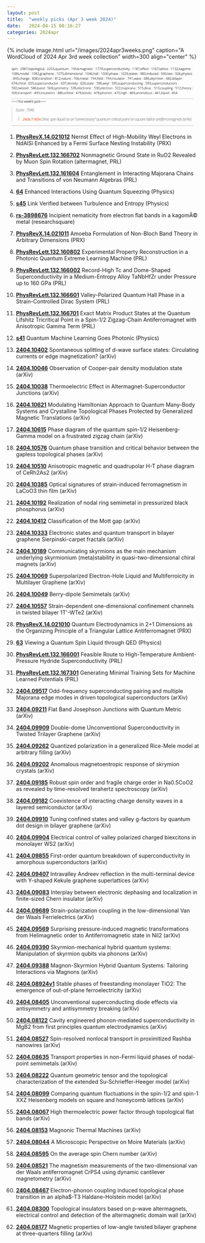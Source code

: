 ```yaml
---
layout: post
title:  "weekly picks (Apr 3 week 2024)"
date:   2024-04-15 00:16:27
categories: 2024apr
---
```



{% include image.html url="/images/2024apr3weeks.png" caption="A WordCloud of 2024 Apr 3rd week collection" width=300 align="center" %}

<img src="/images/2024apr3weeks-pick.png">

1. **[PhysRevX.14.021012](https://link.aps.org/doi/10.1103/PhysRevX.14.021012)** Nernst Effect of High-Mobility Weyl Electrons in NdAlSi Enhanced by a Fermi Surface Nesting Instability (PRX)

1. **[PhysRevLett.132.166702](https://link.aps.org/doi/10.1103/PhysRevLett.132.166702)** Nonmagnetic Ground State in RuO2 Revealed by Muon Spin Rotation (altermagnet, PRL)

1. **[PhysRevLett.132.161604](https://link.aps.org/doi/10.1103/PhysRevLett.132.161604)** Entanglement in Interacting Majorana Chains and Transitions of von Neumann Algebras (PRL)

1. **[64](https://physics.aps.org/articles/v17/64)** Enhanced Interactions Using Quantum Squeezing (Physics)

1. **[s45](https://physics.aps.org/articles/v17/s45)** Link Verified between Turbulence and Entropy (Physics)

1. **[rs-3898676](https://www.researchsquare.com/article/rs-3898676/v1)** Incipient nematicity from electron flat bands in a kagomÃ© metal (researchsquare)







1. **[PhysRevX.14.021011](https://link.aps.org/doi/10.1103/PhysRevX.14.021011)** Amoeba Formulation of Non-Bloch Band Theory in Arbitrary Dimensions (PRX)

1. **[PhysRevLett.132.160802](https://link.aps.org/doi/10.1103/PhysRevLett.132.160802)** Experimental Property Reconstruction in a Photonic Quantum Extreme Learning Machine (PRL)

1. **[PhysRevLett.132.166002](https://link.aps.org/doi/10.1103/PhysRevLett.132.166002)** Record-High Tc and Dome-Shaped Superconductivity in a Medium-Entropy Alloy TaNbHfZr under Pressure up to 160 GPa (PRL)

1. **[PhysRevLett.132.166601](https://link.aps.org/doi/10.1103/PhysRevLett.132.166601)** Valley-Polarized Quantum Hall Phase in a Strain-Controlled Dirac System (PRL)

1. **[PhysRevLett.132.166701](https://link.aps.org/doi/10.1103/PhysRevLett.132.166701)** Exact Matrix Product States at the Quantum Lifshitz Tricritical Point in a Spin-1/2 Zigzag-Chain Antiferromagnet with Anisotropic Gamma Term (PRL)

1. **[s41](https://physics.aps.org/articles/v17/s41)** Quantum Machine Learning Goes Photonic (Physics)




1. **[2404.10402](http://arxiv.org/abs/2404.10402)** Spontaneous splitting of d-wave surface states: Circulating currents or edge magnetization? (arXiv)

1. **[2404.10046](http://arxiv.org/abs/2404.10046)** Observation of Cooper-pair density modulation state (arXiv)

1. **[2404.10038](http://arxiv.org/abs/2404.10038)** Thermoelectric Effect in Altermagnet-Superconductor Junctions (arXiv)

1. **[2404.10621](http://arxiv.org/abs/2404.10621)** Modulating Hamiltonian Approach to Quantum Many-Body Systems and Crystalline Topological Phases Protected by Generalized Magnetic Translations (arXiv)

1. **[2404.10615](http://arxiv.org/abs/2404.10615)** Phase diagram of the quantum spin-1/2 Heisenberg-Gamma model on a frustrated zigzag chain (arXiv)

1. **[2404.10576](http://arxiv.org/abs/2404.10576)** Quantum phase transition and critical behavior between the gapless topological phases (arXiv)

1. **[2404.10510](http://arxiv.org/abs/2404.10510)** Anisotropic magnetic and quadrupolar H-T phase diagram of CeRh2As2 (arXiv)

1. **[2404.10385](http://arxiv.org/abs/2404.10385)** Optical signatures of strain-induced ferromagnetism in LaCoO3 thin film (arXiv)

1. **[2404.10192](http://arxiv.org/abs/2404.10192)** Realization of nodal ring semimetal in pressurized black phosphorus (arXiv)

1. **[2404.10412](http://arxiv.org/abs/2404.10412)** Classification of the Mott gap (arXiv)

1. **[2404.10333](http://arxiv.org/abs/2404.10333)** Electronic states and quantum transport in bilayer graphene Sierpinski-carpet fractals (arXiv)

1. **[2404.10189](http://arxiv.org/abs/2404.10189)** Communicating skyrmions as the main mechanism underlying skyrmionium (meta)stability in quasi-two-dimensional chiral magnets (arXiv)

1. **[2404.10069](http://arxiv.org/abs/2404.10069)** Superpolarized Electron-Hole Liquid and Multiferroicity in Multilayer Graphene (arXiv)

1. **[2404.10049](http://arxiv.org/abs/2404.10049)** Berry-dipole Semimetals (arXiv)

1. **[2404.10557](http://arxiv.org/abs/2404.10557)** Strain-dependent one-dimensional confinement channels in twisted bilayer 1T'-WTe2 (arXiv)










1. **[PhysRevX.14.021010](https://link.aps.org/doi/10.1103/PhysRevX.14.021010)** Quantum Electrodynamics in 2+1 Dimensions as the Organizing Principle of a Triangular Lattice Antiferromagnet (PRX)


1. **[63](https://physics.aps.org/articles/v17/63)** Viewing a Quantum Spin Liquid through QED (Physics)



1. **[PhysRevLett.132.166001](https://link.aps.org/doi/10.1103/PhysRevLett.132.166001)** Feasible Route to High-Temperature Ambient-Pressure Hydride Superconductivity (PRL)

1. **[PhysRevLett.132.167301](https://link.aps.org/doi/10.1103/PhysRevLett.132.167301)** Generating Minimal Training Sets for Machine Learned Potentials (PRL)



1. **[2404.09517](http://arxiv.org/abs/2404.09517)** Odd-frequency superconducting pairing and multiple Majorana edge modes in driven topological superconductors (arXiv)

1. **[2404.09211](http://arxiv.org/abs/2404.09211)** Flat Band Josephson Junctions with Quantum Metric (arXiv)

1. **[2404.09909](http://arxiv.org/abs/2404.09909)** Double-dome Unconventional Superconductivity in Twisted Trilayer Graphene (arXiv)

1. **[2404.09262](http://arxiv.org/abs/2404.09262)** Quantized polarization in a generalized Rice-Mele model at arbitrary filling (arXiv)

1. **[2404.09202](http://arxiv.org/abs/2404.09202)** Anomalous magnetoentropic response of skrymion crystals (arXiv)

1. **[2404.09185](http://arxiv.org/abs/2404.09185)** Robust spin order and fragile charge order in Na0.5CoO2 as revealed by time-resolved terahertz spectroscopy (arXiv)

1. **[2404.09182](http://arxiv.org/abs/2404.09182)** Coexistence of interacting charge density waves in a layered semiconductor (arXiv)

1. **[2404.09910](http://arxiv.org/abs/2404.09910)** Tuning confined states and valley g-factors by quantum dot design in bilayer graphene (arXiv)

1. **[2404.09904](http://arxiv.org/abs/2404.09904)** Electrical control of valley polarized charged biexcitons in monolayer WS2 (arXiv)

1. **[2404.09855](http://arxiv.org/abs/2404.09855)** First-order quantum breakdown of superconductivity in amorphous superconductors (arXiv)

1. **[2404.09407](http://arxiv.org/abs/2404.09407)** Intravalley Andreev reflection in the multi-terminal device with Y-shaped Kekule graphene superlattices (arXiv)

1. **[2404.09083](http://arxiv.org/abs/2404.09083)** Interplay between electronic dephasing and localization in finite-sized Chern insulator (arXiv)

1. **[2404.09689](http://arxiv.org/abs/2404.09689)** Strain-polarization coupling in the low-dimensional Van der Waals Ferrielectrics (arXiv)

1. **[2404.09569](http://arxiv.org/abs/2404.09569)** Surprising pressure-induced magnetic transformations from Helimagnetic order to Antiferromagnetic state in NiI2 (arXiv)

1. **[2404.09390](http://arxiv.org/abs/2404.09390)** Skyrmion-mechanical hybrid quantum systems: Manipulation of skyrmion qubits via phonons (arXiv)

1. **[2404.09388](http://arxiv.org/abs/2404.09388)** Magnon-Skyrmion Hybrid Quantum Systems: Tailoring Interactions via Magnons (arXiv)

1. **[2404.08924v1](https://arxiv.org/abs/2404.08924v1)** Stable phases of freestanding monolayer TiO2: The emergence of out-of-plane ferroelectricity (arXiv)








1. **[2404.08405](http://arxiv.org/abs/2404.08405)** Unconventional superconducting diode effects via antisymmetry and antisymmetry breaking (arXiv)

1. **[2404.08122](http://arxiv.org/abs/2404.08122)** Cavity engineered phonon-mediated superconductivity in MgB2 from first principles quantum electrodynamics (arXiv)

1. **[2404.08527](http://arxiv.org/abs/2404.08527)** Spin-resolved nonlocal transport in proximitized Rashba nanowires (arXiv)

1. **[2404.08635](http://arxiv.org/abs/2404.08635)** Transport properties in non-Fermi liquid phases of nodal-point semimetals (arXiv)

1. **[2404.08222](http://arxiv.org/abs/2404.08222)** Quantum geometric tensor and the topological characterization of the extended Su-Schrieffer-Heeger model (arXiv)

1. **[2404.08099](http://arxiv.org/abs/2404.08099)** Comparing quantum fluctuations in the spin-1/2 and spin-1 XXZ Heisenberg models on square and honeycomb lattices (arXiv)

1. **[2404.08067](http://arxiv.org/abs/2404.08067)** High thermoelectric power factor through topological flat bands (arXiv)

1. **[2404.08153](http://arxiv.org/abs/2404.08153)** Magnonic Thermal Machines (arXiv)

1. **[2404.08044](http://arxiv.org/abs/2404.08044)** A Microscopic Perspective on Moire Materials (arXiv)

1. **[2404.08595](http://arxiv.org/abs/2404.08595)** On the average spin Chern number (arXiv)

1. **[2404.08521](http://arxiv.org/abs/2404.08521)** The magnetism measurements of the two-dimensional van der Waals antiferromagnet CrPS4 using dynamic cantilever magnetometry (arXiv)

1. **[2404.08467](http://arxiv.org/abs/2404.08467)** Electron-phonon coupling induced topological phase transition in an alpha$-T3 Haldane-Holstein model (arXiv)

1. **[2404.08300](http://arxiv.org/abs/2404.08300)** Topological insulators based on p-wave altermagnets, electrical control and detection of the altermagnetic domain wall (arXiv)

1. **[2404.08177](http://arxiv.org/abs/2404.08177)** Magnetic properties of low-angle twisted bilayer graphene at three-quarters filling (arXiv)
